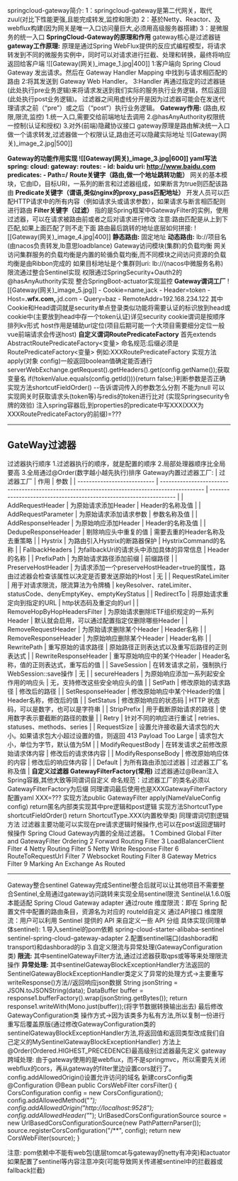 springcloud-gateway简介:
	1：springcloud-gateway是第二代网关，取代zuul(对比下性能更强,且能完成转发,监控和限流)
	2：基於Netty、Reactor、及webflux构建(因为网关是唯一入口访问量巨大,必须用高级服务器搭建)
	3：是微服务的统一入口
**SpringCloud-Gateway的原理和作用**
	gateway核心是过滤器链
	**gateway工作原理:**
		原理是通过Spring WebFlux提供的反应式编程模型，将请求转发到不同的微服务实例中，同时可以对请求进行拦截、处理和转换，最终将响应返回给客户端
		![[Gateway(网关)_image_1.jpg|400]]
		1:客户端向 Spring Cloud Gateway 发出请求。然后在 Gateway Handler Mapping 中找到与请求相匹配的路由
		2:将其发送到 Gateway Web Handler。
		3:Handler 再通过指定的过滤器链(此处执行pre业务逻辑)来将请求发送到我们实际的服务执行业务逻辑，然后返回(此处执行post业务逻辑)。
		过滤器之间用虚线分开是因为过滤器可能会在发送代理请求之前（“pre”）或之后（“post”）执行业务逻辑。
	**Gateway作用:**
		(路由,权限,限流,监控)
		1.统一入口,需要交给前端地址去调用
		2.@hasAnyAuthority权限统一控制(认证和授权)
		3.对外(前端)隐藏协议接口
		gateway原理是路由解决统一入口做一个请求转发,过滤器做一个权限认证,路由还可以隐藏实际地址
	![[Gateway(网关)_image_2.jpg|500]]

**Gateway的功能作用实现
	![[Gateway(网关)_image_3.jpg|600]]
	**yaml写法**
		spring:
		  cloud:
		    gateway:
		      routes:
		      \- id: baidu
		         uri: http://www.baidu.com
		         predicates:
		         - Path=/**
	**Route关键字（路由,做一个地址跳转功能）**
		网关的基本模块，它由ID，目标URI，一系列的断言和过滤器组成，如果断言为true则匹配该路由
	**Predicate关键字（谓语,类似nginx的proxy_pass匹配地址）**
		开发人员可以匹配HTTP请求中的所有内容（例如请求头或请求参数），如果请求与断言相匹配则进行路由
	**Filter关键字（过滤）**
		指的是Spring框架中GatewayFilter的实例，使用过滤器，可以在请求被路由前或者之后对请求进行修改
		注意:路由匹配是从上到下匹配,如果上面匹配了则不走下面
		路由最后跳转的地址底层如何拼接:
		![[Gateway(网关)_image_4.jpg|400]]
		**静态路由:** 固定地址
		**动态路由:** lb://项目名 (由nacos负责转发,lb意思loadblance)
		Gateway访问模块(集群)的负载均衡
		网关访问集群服务的负载均衡是内置的轮循负载均衡,而不同模块之间访问资源的负载均衡是由Ribbon完成的
		如果目标地址是个集群则uri: lb://(nacos中微服务名称)
	限流通过整合Sentinel实现
	权限通过SpringSecurity+Oauth2的@hasAnyAuthority实现
	整合SpringBoot-actuator实现监控
**Gateway谓词工厂**
	![[Gateway(网关)_image_5.jpg]]
	- Cookie=name,jack
	- Header=token
	- Host=**.wfx.com,**.jd.com
	- Query=baz
	- RemoteAddr=192.168.234.122
	其中Cookie和Head谓词就是security单点登录类似功能将需要认证的标识放到head或cookie中(主要放到head中存一个token认证)详见security
	cookie谓词是按顺序排列kv形式
	host作用是辅助url定位(项目后期可能一个大项目需要细分定位一般vue前端请求会传送host)
	**自定义谓词RoutePredicateFactory**
		首先extends AbstractRoutePredicateFactory<变量>
		命名规范:后缀必须是RoutePredicateFactory<变量>
		例如:XXXRoutePredicateFactory
		实现方法apply(对象 config)一般返回boolean值确定能否通行
		serverWebExchange.getRequest().getHeaders().get(config.getName());获取变量名
		if(!tokenValue.equals(config.getId())){return false;}判断参数是否正确
		实现方法shortcutFieldOrder() --告诉谓词传入的参数怎么分割 不能为null
		可以实现网关时获取请求头(token等)与redis的token进行比对
		(实现Springsecurity令牌的效验)
		注入spring容器后,到properties的predicate中写XXX(XXX为XXXRoutePredicateFactory的前缀)=???

---
## GateWay过滤器
过滤器执行顺序
	1.过滤器执行的顺序，就是配置的顺序
	2.局部处理器顺序比全局要高
	3.全局通过@Order(数字越小越先执行)排序
Gateway内置过滤器工厂:
	| 过滤器工厂                  | 作用                                                                                          | 参数                                                               |
	| --------------------------- | --------------------------------------------------------------------------------------------- | ------------------------------------------------------------------ |
	| AddRequestHeader            | 为原始请求添加Header                                                                          | Header的名称及值                                                   |
	| AddRequestParameter         | 为原始请求添加请求参数                                                                        | 参数名称及值                                                       |
	| AddResponseHeader           | 为原始响应添加Header                                                                          | Header的名称及值                                                   |
	| DedupeResponseHeader        | 剔除响应头中重复的值                                                                          | 需要去重的Header名称及去重策略                                     |
	| Hystrix                     | 为路由引入Hystrix的断路器保护                                                                 | HystrixCommand的名称                                               |
	| FallbackHeaders             | 为fallbackUri的请求头中添加具体的异常信息                                                     | Header的名称                                                       |
	| PrefixPath                  | 为原始请求路径添加前缀                                                                        | 前缀路径                                                           |
	| PreserveHostHeader          | 为请求添加一个preserveHostHeader=true的属性，路由过滤器会检查该属性以决定是否要发送原始的Host | 无                                                                 |
	| RequestRateLimiter          | 用于对请求限流，限流算法为令牌桶                                                              | keyResolver、rateLimiter、statusCode、denyEmptyKey、emptyKeyStatus |
	| RedirectTo                  | 将原始请求重定向到指定的URL                                                                   | http状态码及重定向的url                                            |
	| RemoveHopByHopHeadersFilter | 为原始请求删除IETF组织规定的一系列Header                                                      | 默认就会启用，可以通过配置指定仅删除哪些Header                     |
	| RemoveRequestHeader         | 为原始请求删除某个Header                                                                      | Header名称                                                         |
	| RemoveResponseHeader        | 为原始响应删除某个Header                                                                      | Header名称                                                         |
	| RewritePath                 | 重写原始的请求路径                                                                            | 原始路径正则表达式以及重写后路径的正则表达式                       |
	| RewriteResponseHeader       | 重写原始响应中的某个Header                                                                    | Header名称，值的正则表达式，重写后的值                             |
	| SaveSession                 | 在转发请求之前，强制执行WebSession::save操作                                                  | 无                                                                 |
	| secureHeaders               | 为原始响应添加一系列起安全作用的响应头                                                        | 无，支持修改这些安全响应头的值                                     |
	| SetPath                     | 修改原始的请求路径                                                                            | 修改后的路径                                                       |
	| SetResponseHeader           | 修改原始响应中某个Header的值                                                                  | Header名称，修改后的值                                             |
	| SetStatus                   | 修改原始响应的状态码                                                                          | HTTP 状态码，可以是数字，也可以是字符串                            |
	| StripPrefix                 | 用于截断原始请求的路径                                                                        | 使用数字表示要截断的路径的数量                                     |
	| Retry                       | 针对不同的响应进行重试                                                                        | retries、statuses、methods、series                                 |
	| RequestSize                 | 设置允许接收最大请求包的大小。如果请求包大小超过设置的值，则返回 413 Payload Too Large        | 请求包大小，单位为字节，默认值为5M                                 |
	| ModifyRequestBody           | 在转发请求之前修改原始请求体内容                                                              | 修改后的请求体内容                                                 |
	| ModifyResponseBody          | 修改原始响应体的内容                                                                          | 修改后的响应体内容                                                 |
	| Default                     | 为所有路由添加过滤器                                                                          | 过滤器工厂名称及值                                                 |
**自定义过滤器 GatewayFilterFactory(常用)**
	过滤器通过@Bean注入Spring容器,其他大致等同谓词自定义
	命名规范：过滤器工厂的类名必须以GatewayFilterFactory为后缀 同理谓词最后使用也是XXXGatewayFilterFactory
	配置yaml XXX=???
	实现方法public GatewayFilter apply(NameValueConfig config) return匿名内部类实现其中pre逻辑和post逻辑
	实现方法ShortcutType shortcutFieldOrder()
	return ShortcutType.XXX(内置枚举类)
	同理谓词切割逻辑方法
	过滤器主要功能可以实现在pre请求逻辑时候操作,也可以在post返回逻辑时候操作
Spring Cloud Gateway内置的全局过滤器。
	1 Combined Global Filter and GatewayFilter Ordering 
	2 Forward Routing Filter 
	3 LoadBalancerClient Filter 
	4 Netty Routing Filter 
	5 Netty Write Response Filter 
	6 RouteToRequestUrl Filter 
	7 Websocket Routing Filter 
	8 Gateway Metrics Filter 
	9 Marking An Exchange As Routed

---

Gateway整合sentinel
	Gateway完成Sentinel整合后就可以让其他项目不需要整合Sentinel,全局通过gateway访问跳转来实现全局sentinel限流
	Sentinel从1.6.0版本能适配 Spring Cloud Gateway adapter
	通过route 维度限流：即在 Spring 配置文件中配置的路由条目，资源名为对应的 routeId自定义
	通过API接口 维度限流：用户可以利用 Sentinel 提供的 API 来自定义一些 API 分组
	具体实现(同理单体sentinel):
	1.导入sentinel的pom依赖
	spring-cloud-starter-alibaba-sentinel
	sentinel-spring-cloud-gateway-adapter
	2.配置sentinel端口(dashborad和transport)和dashborad的ip
	3.自定义限流与异常处理(GatewayConfiguration类)
	**限流:** 其中sentinelGatewayFilter方法,通过过滤器获取qps或等等来处理限流操作
	**异常处理:** 其中sentinelGatewayBlockExceptionHandler方法返回的
	SentinelGatewayBlockExceptionHandler类定义了异常的处理方式->主要重写 writeResponse()方法//返回响应json数据
	String jsonString = JSON.toJSONString(data);
	DataBuffer buffer = response1.bufferFactory().wrap(jsonString.getBytes());
	return response1.writeWith(Mono.just(buffer));(将字节数据转换输出出去)
	最后修改GatewayConfiguration类
	操作方式->因为该类多为私有方法,所以复制一份进行重写后覆盖原版(通过修改GatewayConfiguration类的sentinelGatewayBlockExceptionHandler方法,将返回值和返回类型改成我们自己定义的MySentinelGatewayBlockExceptionHandler)
	方法上@Order(Ordered.HIGHEST_PRECEDENCE)最高级别过滤器最先定义
gateway跨域处理:
	由于gateway使用的是webflux，而不是springmvc，所以需要先关闭webflux的cors，再从gateway的filter里边设置cors就行了。config.addAllowedOrigin()设置允许访问的域名
	新建corsConfig类@Configuration
	@Bean
	public CorsWebFilter corsFilter() {
	CorsConfiguration config = new CorsConfiguration();
	config.addAllowedMethod("*");
	config.addAllowedOrigin("http://localhost:9528");
	config.addAllowedHeader("*");
	UrlBasedCorsConfigurationSource source = new UrlBasedCorsConfigurationSource(new PathPatternParser());
	source.registerCorsConfiguration("/**", config);
	return new CorsWebFilter(source);
	}

注意:
	pom依赖中不能有web包(底层tomcat与gateway的netty有冲突)和actuator
	如果配置了sentinel等内容注意冲突(可能导致网关传递被sentinel中的拦截器或fallback拦截)





